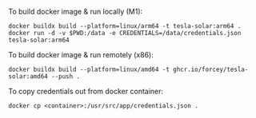 To build docker image & run locally (M1):
```
docker buildx build --platform=linux/arm64 -t tesla-solar:arm64 .
docker run -d -v $PWD:/data -e CREDENTIALS=/data/credentials.json tesla-solar:arm64
```

To build docker image & run remotely (x86):
```
docker buildx build --platform=linux/amd64 -t ghcr.io/forcey/tesla-solar:amd64 --push .
```

To copy credentials out from docker container:
```
docker cp <container>:/usr/src/app/credentials.json .
```
